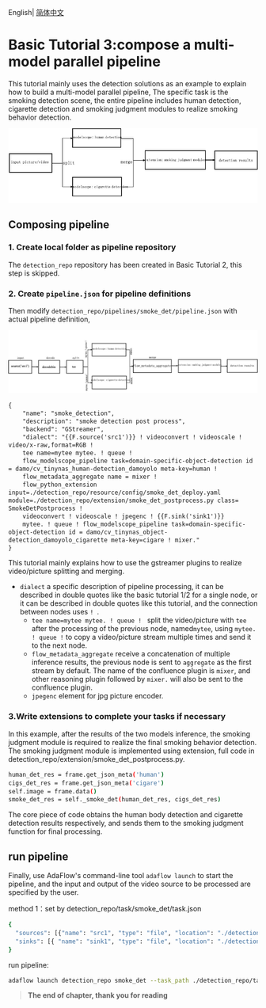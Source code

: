 English| [简体中文](basic_tutorial_3.md)
# Basic Tutorial 3:compose a multi-model parallel pipeline
This tutorial mainly uses the detection solutions as an example to explain how to build a multi-model parallel pipeline,
The specific task is the smoking detection scene, the entire pipeline includes human detection, cigarette detection and smoking judgment modules to realize smoking behavior detection.

![smoking detection scene](./images/tu3_dsl_1_en.jpg)

## Composing pipeline
### 1. Create local folder as pipeline repository
The `detection_repo` repository has been created in Basic Tutorial 2, this step is skipped.

### 2. Create `pipeline.json` for pipeline definitions
Then modify `detection_repo/pipelines/smoke_det/pipeline.json` with actual pipeline definition,

![adaflow-pipeline](./images/tu3_dsl_2_en.jpg)

```
{
    "name": "smoke_detection",
    "description": "smoke detection post process",
    "backend": "GStreamer",
    "dialect": "{{F.source('src1')}} ! videoconvert ! videoscale ! video/x-raw,format=RGB ! 
    tee name=mytee mytee. ! queue ! 
    flow_modelscope_pipeline task=domain-specific-object-detection id = damo/cv_tinynas_human-detection_damoyolo meta-key=human ! 
    flow_metadata_aggregate name = mixer ! 
    flow_python_extension input=./detection_repo/resource/config/smoke_det_deploy.yaml module=./detection_repo/extension/smoke_det_postprocess.py class= SmokeDetPostprocess ! 
    videoconvert ! videoscale ! jpegenc ! {{F.sink('sink1')}}  
    mytee. ! queue ! flow_modelscope_pipeline task=domain-specific-object-detection id = damo/cv_tinynas_object-detection_damoyolo_cigarette meta-key=cigare ! mixer."
}
```

This tutorial mainly explains how to use the gstreamer plugins to realize video/picture splitting and merging.
* `dialect` a specific description of pipeline processing, it can be described in double quotes like the basic tutorial 1/2 for a single node, or it can be described in double quotes like this tutorial, and the connection between nodes uses `! `.
  * `tee name=mytee mytee. ! queue ! ` split the video/picture with `tee` after the processing of the previous node, named`mytee`, using `mytee. ! queue !` to copy a video/picture stream multiple times and send it to the next node.
  * `flow_metadata_aggregate` receive a concatenation of multiple inference results, the previous node is sent to `aggregate` as the first stream by default. The name of the confluence plugin is `mixer`, and other reasoning plugin followed by `mixer.` will also be sent to the confluence plugin.
  * `jpegenc` element for jpg picture encoder.

### 3.Write extensions to complete your tasks if necessary

In this example, after the results of the two models inference, the smoking judgment module is required to realize the final smoking behavior detection.
The smoking judgment module is implemented using extension, full code in detection_repo/extension/smoke_det_postprocess.py.

```bash
human_det_res = frame.get_json_meta('human')
cigs_det_res = frame.get_json_meta('cigare')
self.image = frame.data()
smoke_det_res = self._smoke_det(human_det_res, cigs_det_res)
```
The core piece of code obtains the human body detection and cigarette detection results respectively, and sends them to the smoking judgment function for final processing.

## run pipeline

Finally, use AdaFlow's command-line tool `adaflow launch` to start the pipeline, and the input and output of the video source to be processed are specified by the user.

method 1：set by detection_repo/task/smoke_det/task.json
```bash
{
  "sources": [{"name": "src1", "type": "file", "location": "./detection_repo/resource/data/smoke_a388.jpg"}],
  "sinks": [{ "name": "sink1", "type": "file", "location": "./detection_repo/resource/data/smoke_a388_det.jpg"}]
}
```

run pipeline:

```bash
adaflow launch detection_repo smoke_det --task_path ./detection_repo/task/smoke_det/task.json 
```

> **The end of chapter, thank you for reading**




